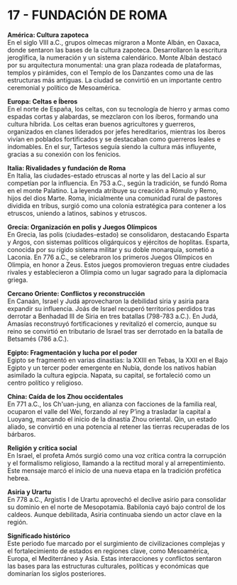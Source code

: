 # 17 - FUNDACIÓN DE ROMA

**América: Cultura zapoteca**  
En el siglo VIII a.C., grupos olmecas migraron a Monte Albán, en Oaxaca, donde sentaron las bases de la cultura zapoteca. Desarrollaron la escritura jeroglífica, la numeración y un sistema calendárico. Monte Albán destacó por su arquitectura monumental: una gran plaza rodeada de plataformas, templos y pirámides, con el Templo de los Danzantes como una de las estructuras más antiguas. La ciudad se convirtió en un importante centro ceremonial y político de Mesoamérica.

**Europa: Celtas e Íberos**  
En el norte de España, los celtas, con su tecnología de hierro y armas como espadas cortas y alabardas, se mezclaron con los íberos, formando una cultura híbrida. Los celtas eran buenos agricultores y guerreros, organizados en clanes liderados por jefes hereditarios, mientras los íberos vivían en poblados fortificados y se destacaban como guerreros leales e indomables. En el sur, Tartesos seguía siendo la cultura más influyente, gracias a su conexión con los fenicios.

**Italia: Rivalidades y fundación de Roma**  
En Italia, las ciudades-estado etruscas al norte y las del Lacio al sur competían por la influencia. En 753 a.C., según la tradición, se fundó Roma en el monte Palatino. La leyenda atribuye su creación a Rómulo y Remo, hijos del dios Marte. Roma, inicialmente una comunidad rural de pastores dividida en tribus, surgió como una colonia estratégica para contener a los etruscos, uniendo a latinos, sabinos y etruscos.

**Grecia: Organización en polis y Juegos Olímpicos**  
En Grecia, las polis (ciudades-estado) se consolidaron, destacando Esparta y Argos, con sistemas políticos oligárquicos y ejércitos de hoplitas. Esparta, conocida por su rígido sistema militar y su doble monarquía, sometió a Laconia. En 776 a.C., se celebraron los primeros Juegos Olímpicos en Olimpia, en honor a Zeus. Estos juegos promovieron treguas entre ciudades rivales y establecieron a Olimpia como un lugar sagrado para la diplomacia griega.

**Cercano Oriente: Conflictos y reconstrucción**  
En Canaán, Israel y Judá aprovecharon la debilidad siria y asiria para expandir su influencia. Joás de Israel recuperó territorios perdidos tras derrotar a Benhadad III de Siria en tres batallas (798-783 a.C.). En Judá, Amasías reconstruyó fortificaciones y revitalizó el comercio, aunque su reino se convirtió en tributario de Israel tras ser derrotado en la batalla de Betsamés (786 a.C.).

**Egipto: Fragmentación y lucha por el poder**  
Egipto se fragmentó en varias dinastías: la XXIII en Tebas, la XXII en el Bajo Egipto y un tercer poder emergente en Nubia, donde los nativos habían asimilado la cultura egipcia. Napata, su capital, se fortaleció como un centro político y religioso.

**China: Caída de los Zhou occidentales**  
En 771 a.C., los Ch'uan-jung, en alianza con facciones de la familia real, ocuparon el valle del Wei, forzando al rey P’ing a trasladar la capital a Luoyang, marcando el inicio de la dinastía Zhou oriental. Qin, un estado aliado, se convirtió en una potencia al retener las tierras recuperadas de los bárbaros.

**Religión y crítica social**  
En Israel, el profeta Amós surgió como una voz crítica contra la corrupción y el formalismo religioso, llamando a la rectitud moral y al arrepentimiento. Este mensaje marcó el inicio de una nueva etapa en la tradición profética hebrea.

**Asiria y Urartu**  
En 778 a.C., Argistis I de Urartu aprovechó el declive asirio para consolidar su dominio en el norte de Mesopotamia. Babilonia cayó bajo control de los caldeos. Aunque debilitada, Asiria continuaba siendo un actor clave en la región.

**Significado histórico**  
Este periodo fue marcado por el surgimiento de civilizaciones complejas y el fortalecimiento de estados en regiones clave, como Mesoamérica, Europa, el Mediterráneo y Asia. Estas interacciones y conflictos sentaron las bases para las estructuras culturales, políticas y económicas que dominarían los siglos posteriores.
